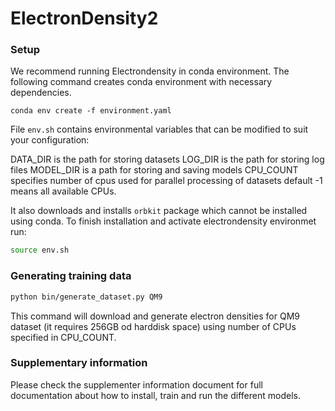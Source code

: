 # ElectronDensity2

### Setup

We recommend running Electrondensity in conda environment. The following command creates conda environment with necessary dependencies. 

`conda env create -f environment.yaml`

File `env.sh` contains environmental variables that can be modified to suit your configuration:

DATA_DIR is the path for storing datasets
LOG_DIR is the path for storing log files
MODEL_DIR is a path for storing and saving models
CPU_COUNT specifies number of cpus used for parallel processing of datasets default -1 means all available CPUs.

It also downloads and installs `orbkit` package which cannot be installed using conda. To finish installation and activate electrondensity environmet run:
```sh
source env.sh
```
### Generating training data
```sh
python bin/generate_dataset.py QM9
```
This command will download and generate electron densities for QM9 dataset (it requires 256GB od harddisk space) using number of CPUs specified in CPU_COUNT.
### Supplementary information
Please check the supplementer information document for full documentation about how to install, train and run the different models.
